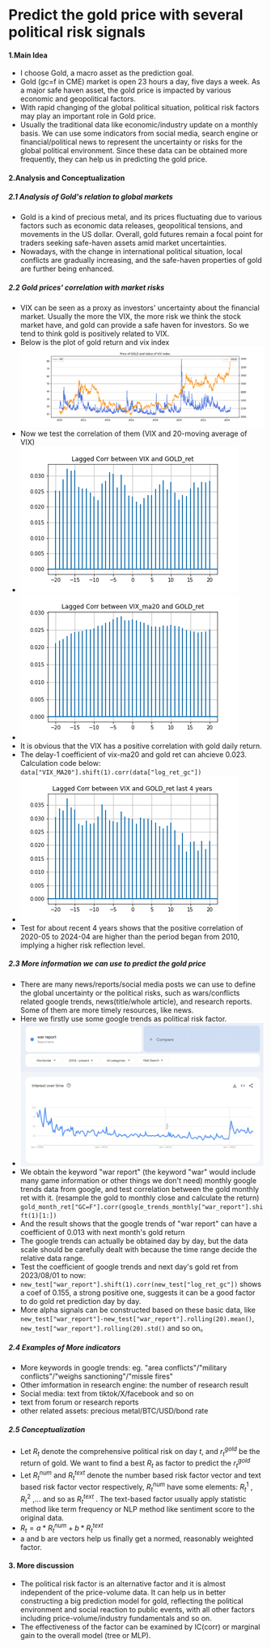 # Predict the gold price with several political risk signals

#### 1.Main Idea

- I choose Gold, a macro asset as the prediction goal.
- Gold (gc=f in CME) market is open 23 hours a day, five days a week. As a major safe haven asset, the gold price is impacted by various economic and geopolitical factors.  
- With rapid changing of the global political situation, political risk factors may play an important role in Gold price.  
- Usually the traditional data like economic/industry update on a monthly basis. We can use some indicators from social media, search engine or financial/political news to represent the uncertainty or risks for the global political environment. Since these data can be obtained more frequently, they can help us in predicting the gold price.

#### 2.Analysis and Conceptualization

##### 2.1 Analysis of Gold's relation to global markets

- Gold is a kind of precious metal, and its prices fluctuating due to various factors such as economic data releases, geopolitical tensions, and movements in the US dollar. Overall, gold futures remain a focal point for traders seeking safe-haven assets amid market uncertainties.
- Nowadays, with the change in international political situation, local conflicts are gradually increasing, and the safe-haven properties of gold are further being enhanced.

##### 2.2 Gold prices' correlation with market risks

- VIX can be seen as a proxy as investors' uncertainty about the financial market. Usually the more the VIX, the more risk we think the stock market have, and gold can provide a safe haven for investors. So we tend to think gold is positively related to VIX.
- Below is the plot of gold return and vix index
  ![](project_1/VIX_GOLD.png)
- Now we test the correlation of them (VIX and 20-moving average of VIX)
- ![](project_1/VIX_GOLD_xcorr.png)
- ![](project_1/VIX_ma20_GOLD_xcorr.png)
- It is obvious that the VIX has a positive correlation with gold daily return.
- The delay-1 coefficient of vix-ma20 and gold ret can ahcieve 0.023. Calculation code below:
`data["VIX_MA20"].shift(1).corr(data["log_ret_gc"])`
- ![](project_1/VIX_GOLD_ret_xcorr_4years.png)
- Test for about recent 4 years shows that the positive correlation of 2020-05 to 2024-04 are higher than the period began from 2010, implying a higher risk reflection level.

##### 2.3 More information we can use to predict the gold price

- There are many news/reports/social media posts we can use to define the  global uncertainty or the political risks, such as wars/conflicts related google trends, news(title/whole article), and research reports. Some of them are more timely resources, like news.
- Here we firstly use some google trends as political risk factor.
- ![](project_1/cd0be1c2-be84-4337-92ce-5882ddd11eed.png)
- We obtain the keyword "war report" (the keyword "war" would include many game information or other things we don't need) monthly google trends data from google, and test correlation between the gold monthly ret with it. (resample the gold to monthly close and calculate the return)
`gold_month_ret["GC=F"].corr(google_trends_monthly["war_report"].shift(1)[1:])`
- And the result shows that the google trends of "war report" can have a coefficient of 0.013 with next month's gold return
- The google trends can actually be obtained day by day, but the data scale should be carefully dealt with because the time range decide the relative data range.
- Test the coefficient of google trends and next day's gold ret from 2023/08/01 to now:
- `new_test["war_report"].shift(1).corr(new_test["log_ret_gc"])`  shows a coef of 0.155, a strong positive one, suggests it can be a good factor to do gold ret prediction day by day.
- More alpha signals can be constructed based on these basic data, like `new_test["war_report"]-new_test["war_report"].rolling(20).mean()`, `new_test["war_report"].rolling(20).std()` and so on。

##### 2.4 Examples of More indicators

- More keywords in google trends: eg. "area conflicts"/"military conflicts"/"weighs sanctioning"/"missle fires"
- Other imformation in research engine: the number of research result
- Social media: text from tiktok/X/facebook and so on
- text from forum or research reports
- other related assets: precious metal/BTC/USD/bond rate

##### 2.5 Conceptualization

- Let $R_t$ denote the comprehensive political risk on day $t$, and $r_{t}^{gold}$ be the return of gold. We want to find a best $R_t$ as factor to predict the $r_{t}^{gold}$
- Let $R_{t}^{num}$ and $R_{t}^{text}$ denote the number based risk factor vector and text based risk factor vector respectively, $R_{t}^{num}$ have some elements: $R_{t}^{1}$ , $R_{t}^{2}$ ,... and so as $R_{t}^{text}$ . The text-based factor usually apply statistic method like term frequency or NLP method like sentiment score to the original data.
- $R_{t} = a * R_{t}^{num} + b * R_{t}^{text}$ 
- a and b are vectors help us finally get a normed, reasonably weighted factor.

#### 3. More discussion

- The political risk factor is an alternative factor and it is almost independent of the price-volume data. It can help us in better constructing a big prediction model for gold, reflecting the political environment and social reaction to public events, with all other factors including price-volume/industry fundamentals and so on.
- The effectiveness of the factor can be examined by IC(corr) or marginal gain to the overall model (tree or MLP).

